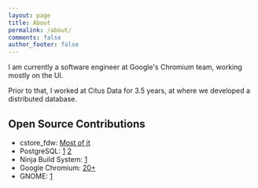 ```yaml
---
layout: page
title: About
permalink: /about/
comments: false
author_footer: false
---
```


I am currently a software engineer at Google's Chromium team, working mostly on the UI.

Prior to that, I worked at Citus Data for 3.5 years, at where we developed a distributed database.

## Open Source Contributions
 * cstore\_fdw: [Most of it](https://github.com/citusdata/cstore_fdw/)
 * PostgreSQL: [1](https://github.com/postgres/postgres/commit/69c8fbac201652282e18b0e2e301d4ada991fbde) [2](https://github.com/postgres/postgres/commit/a87a7dc8b64a99e5e497591dddb37b3ecdfae2eb)
 * Ninja Build System: [1](https://github.com/ninja-build/ninja/pull/1047)
 * Google Chromium: [20+](https://codereview.chromium.org/search?closed=1&owner=moshayedi%40chromium.org&reviewer=&cc=&repo_guid=&base=&project=&private=1&commit=1&created_before=&created_after=&modified_before=&modified_after=&order=&format=html&keys_only=False&with_messages=False&cursor=&limit=30)
 * GNOME: [1](https://github.com/GNOME/tali/commit/e560c7d16517c8181404dcd4d9e6e752c30802cd)

